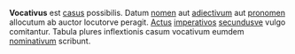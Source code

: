 **Vocativus** est [casus](casus.md) possibilis. Datum [nomen](nomen.md) aut [adiectivum](adiectivum.md) aut [pronomen](pronomen.md) allocutum ab auctor locutorve peragit. [Actus](actus.md) [imperativos](imperativus.md) [secundusve](secunda.md) vulgo comitantur. Tabula plures inflextionis casum vocativum eumdem [nominativum](nominativus.md) scribunt.

